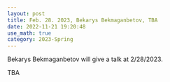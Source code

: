 ```yaml
---
layout: post
title: Feb. 28. 2023, Bekarys Bekmaganbetov, TBA
date: 2022-11-21 19:20:48 
use_math: true
category: 2023-Spring
---
```

 
Bekarys Bekmaganbetov will give a talk at 2/28/2023. 

TBA
